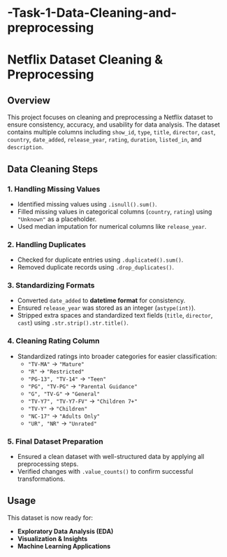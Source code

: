 # -Task-1-Data-Cleaning-and-preprocessing
# Netflix Dataset Cleaning & Preprocessing

## Overview
This project focuses on cleaning and preprocessing a Netflix dataset to ensure consistency, accuracy, and usability for data analysis. The dataset contains multiple columns including `show_id`, `type`, `title`, `director`, `cast`, `country`, `date_added`, `release_year`, `rating`, `duration`, `listed_in`, and `description`.

## Data Cleaning Steps
### 1. **Handling Missing Values**
- Identified missing values using `.isnull().sum()`.
- Filled missing values in categorical columns (`country`, `rating`) using `"Unknown"` as a placeholder.
- Used median imputation for numerical columns like `release_year`.

### 2. **Handling Duplicates**
- Checked for duplicate entries using `.duplicated().sum()`.
- Removed duplicate records using `.drop_duplicates()`.

### 3. **Standardizing Formats**
- Converted `date_added` to **datetime format** for consistency.
- Ensured `release_year` was stored as an integer (`astype(int)`).
- Stripped extra spaces and standardized text fields (`title`, `director`, `cast`) using `.str.strip().str.title()`.

### 4. **Cleaning Rating Column**
- Standardized ratings into broader categories for easier classification:
  - `"TV-MA"` → `"Mature"`
  - `"R"` → `"Restricted"`
  - `"PG-13", "TV-14"` → `"Teen"`
  - `"PG", "TV-PG"` → `"Parental Guidance"`
  - `"G", "TV-G"` → `"General"`
  - `"TV-Y7", "TV-Y7-FV"` → `"Children 7+"`
  - `"TV-Y"` → `"Children"`
  - `"NC-17"` → `"Adults Only"`
  - `"UR", "NR"` → `"Unrated"`

### 5. **Final Dataset Preparation**
- Ensured a clean dataset with well-structured data by applying all preprocessing steps.
- Verified changes with `.value_counts()` to confirm successful transformations.

## Usage
This dataset is now ready for:
- **Exploratory Data Analysis (EDA)**
- **Visualization & Insights**
- **Machine Learning Applications**
